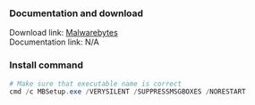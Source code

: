 ### Documentation and download
Download link: [Malwarebytes](https://support.malwarebytes.com/hc/en-us/articles/360038479134-Install-Malwarebytes-for-Windows) <br />
Documentation link: N/A

### Install command
```powershell
# Make sure that executable name is correct
cmd /c MBSetup.exe /VERYSILENT /SUPPRESSMSGBOXES /NORESTART
```
